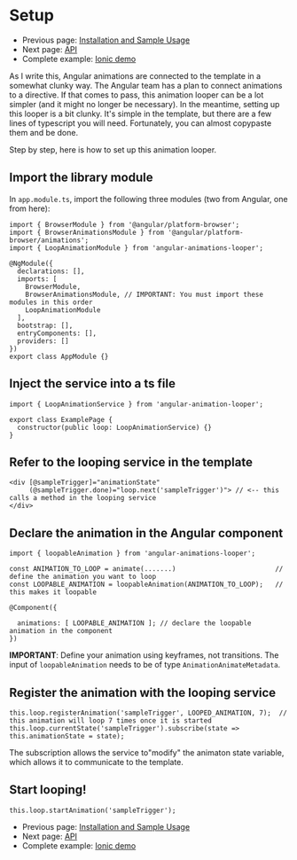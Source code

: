 # Setup

* Previous page: [Installation and Sample Usage](https://github.com/Aaron-Sterling/angular-animation-looper/blob/master/README.md)
* Next page: [API](docs/api.md)
* Complete example: [Ionic demo](https://github.com/Aaron-Sterling/angular-animation-looper/tree/master/ionic%20demo)

As I write this, Angular animations are connected to the template in a somewhat clunky way. The Angular team has a plan to connect animations to a directive.  If that comes to pass, this animation looper can be a lot simpler (and it might no longer be necessary).  In the meantime, setting up this looper is a bit clunky.  It's simple in the template, but there are a few lines of typescript you will need. Fortunately, you can almost copypaste them and be done.

Step by step, here is how to set up this animation looper.

## Import the library module

In ```app.module.ts```, import the following three modules (two from Angular, one from here):

```
import { BrowserModule } from '@angular/platform-browser';
import { BrowserAnimationsModule } from '@angular/platform-browser/animations';
import { LoopAnimationModule } from 'angular-animations-looper';

@NgModule({
  declarations: [],
  imports: [
    BrowserModule,
    BrowserAnimationsModule, // IMPORTANT: You must import these modules in this order
    LoopAnimationModule
  ],
  bootstrap: [],
  entryComponents: [],
  providers: []
})
export class AppModule {}
```

## Inject the service into a ts file

```
import { LoopAnimationService } from 'angular-animation-looper';

export class ExamplePage {
  constructor(public loop: LoopAnimationService) {}
}
```

## Refer to the looping service in the template

```
<div [@sampleTrigger]="animationState" 
     (@sampleTrigger.done)="loop.next('sampleTrigger')"> // <-- this calls a method in the looping service
</div>
```

## Declare the animation in the Angular component

```
import { loopableAnimation } from 'angular-animations-looper';

const ANIMATION_TO_LOOP = animate(.......)                         // define the animation you want to loop
const LOOPABLE_ANIMATION = loopableAnimation(ANIMATION_TO_LOOP);   // this makes it loopable

@Component({

  animations: [ LOOPABLE_ANIMATION ]; // declare the loopable animation in the component
})
```

**IMPORTANT**: Define your animation using keyframes, not transitions. The input of ```loopableAnimation``` needs to be of type ```AnimationAnimateMetadata```.

## Register the animation with the looping service

```
this.loop.registerAnimation('sampleTrigger', LOOPED_ANIMATION, 7);  // this animation will loop 7 times once it is started
this.loop.currentState('sampleTrigger').subscribe(state => this.animationState = state); 
```
The subscription allows the service to"modify" the animaton state variable, which allows it to communicate to the template.

## Start looping!

```
this.loop.startAnimation('sampleTrigger');
```

* Previous page: [Installation and Sample Usage](https://github.com/Aaron-Sterling/angular-animation-looper/blob/master/README.md)
* Next page: [API](docs/api.md)
* Complete example: [Ionic demo](https://github.com/Aaron-Sterling/angular-animation-looper/tree/master/ionic%20demo)
